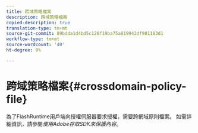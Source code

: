 ```yaml
---
title: 跨域策略檔案
description: 跨域策略檔案
copied-description: true
translation-type: tm+mt
source-git-commit: 89bdda1d4bd5c126f19ba75a819942df901183d1
workflow-type: tm+mt
source-wordcount: '40'
ht-degree: 0%

---
```



# 跨域策略檔案{#crossdomain-policy-file}

為了FlashRuntime用戶端向授權伺服器要求授權，需要跨網域原則檔案。 如需詳細資訊，請參閱&#x200B;*使用Adobe存取SDK來保護內容*。
